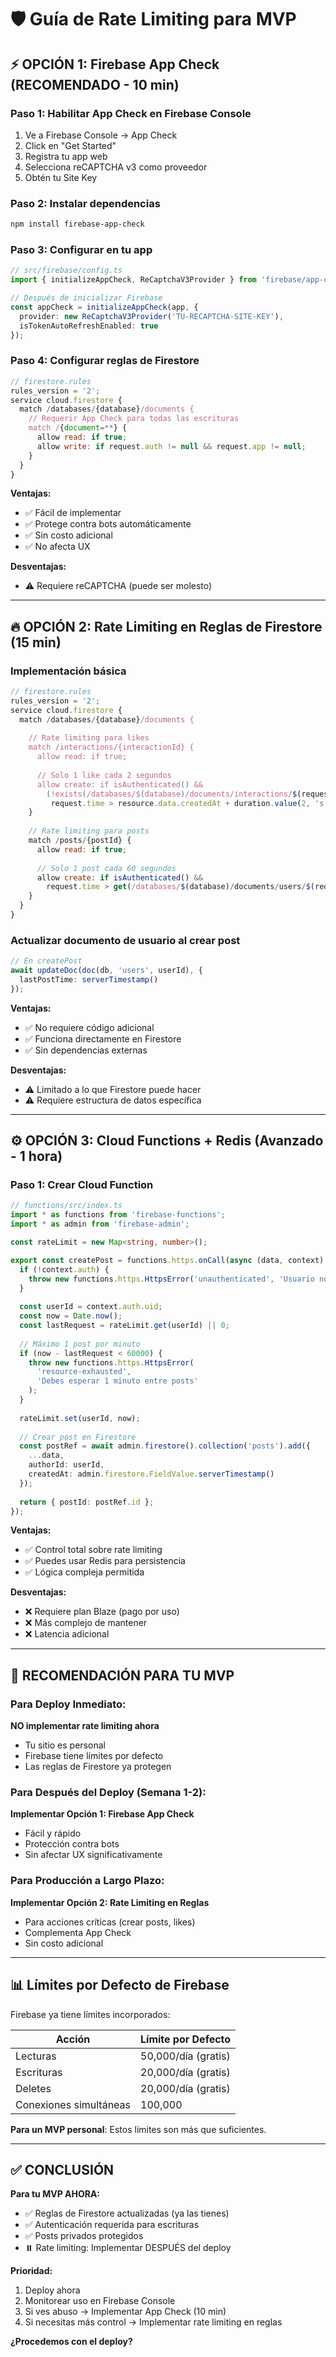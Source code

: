 # 🛡️ Guía de Rate Limiting para MVP

## ⚡ OPCIÓN 1: Firebase App Check (RECOMENDADO - 10 min)

### Paso 1: Habilitar App Check en Firebase Console
1. Ve a Firebase Console → App Check
2. Click en "Get Started"
3. Registra tu app web
4. Selecciona reCAPTCHA v3 como proveedor
5. Obtén tu Site Key

### Paso 2: Instalar dependencias
```bash
npm install firebase-app-check
```

### Paso 3: Configurar en tu app
```typescript
// src/firebase/config.ts
import { initializeAppCheck, ReCaptchaV3Provider } from 'firebase/app-check';

// Después de inicializar Firebase
const appCheck = initializeAppCheck(app, {
  provider: new ReCaptchaV3Provider('TU-RECAPTCHA-SITE-KEY'),
  isTokenAutoRefreshEnabled: true
});
```

### Paso 4: Configurar reglas de Firestore
```javascript
// firestore.rules
rules_version = '2';
service cloud.firestore {
  match /databases/{database}/documents {
    // Requerir App Check para todas las escrituras
    match /{document=**} {
      allow read: if true;
      allow write: if request.auth != null && request.app != null;
    }
  }
}
```

**Ventajas:**
- ✅ Fácil de implementar
- ✅ Protege contra bots automáticamente
- ✅ Sin costo adicional
- ✅ No afecta UX

**Desventajas:**
- ⚠️ Requiere reCAPTCHA (puede ser molesto)

---

## 🔥 OPCIÓN 2: Rate Limiting en Reglas de Firestore (15 min)

### Implementación básica
```javascript
// firestore.rules
rules_version = '2';
service cloud.firestore {
  match /databases/{database}/documents {
    
    // Rate limiting para likes
    match /interactions/{interactionId} {
      allow read: if true;
      
      // Solo 1 like cada 2 segundos
      allow create: if isAuthenticated() && 
        (!exists(/databases/$(database)/documents/interactions/$(request.auth.uid + '_' + request.resource.data.postId)) ||
         request.time > resource.data.createdAt + duration.value(2, 's'));
    }
    
    // Rate limiting para posts
    match /posts/{postId} {
      allow read: if true;
      
      // Solo 1 post cada 60 segundos
      allow create: if isAuthenticated() && 
        request.time > get(/databases/$(database)/documents/users/$(request.auth.uid)).data.lastPostTime + duration.value(60, 's');
    }
  }
}
```

### Actualizar documento de usuario al crear post
```typescript
// En createPost
await updateDoc(doc(db, 'users', userId), {
  lastPostTime: serverTimestamp()
});
```

**Ventajas:**
- ✅ No requiere código adicional
- ✅ Funciona directamente en Firestore
- ✅ Sin dependencias externas

**Desventajas:**
- ⚠️ Limitado a lo que Firestore puede hacer
- ⚠️ Requiere estructura de datos específica

---

## ⚙️ OPCIÓN 3: Cloud Functions + Redis (Avanzado - 1 hora)

### Paso 1: Crear Cloud Function
```typescript
// functions/src/index.ts
import * as functions from 'firebase-functions';
import * as admin from 'firebase-admin';

const rateLimit = new Map<string, number>();

export const createPost = functions.https.onCall(async (data, context) => {
  if (!context.auth) {
    throw new functions.https.HttpsError('unauthenticated', 'Usuario no autenticado');
  }
  
  const userId = context.auth.uid;
  const now = Date.now();
  const lastRequest = rateLimit.get(userId) || 0;
  
  // Máximo 1 post por minuto
  if (now - lastRequest < 60000) {
    throw new functions.https.HttpsError(
      'resource-exhausted',
      'Debes esperar 1 minuto entre posts'
    );
  }
  
  rateLimit.set(userId, now);
  
  // Crear post en Firestore
  const postRef = await admin.firestore().collection('posts').add({
    ...data,
    authorId: userId,
    createdAt: admin.firestore.FieldValue.serverTimestamp()
  });
  
  return { postId: postRef.id };
});
```

**Ventajas:**
- ✅ Control total sobre rate limiting
- ✅ Puedes usar Redis para persistencia
- ✅ Lógica compleja permitida

**Desventajas:**
- ❌ Requiere plan Blaze (pago por uso)
- ❌ Más complejo de mantener
- ❌ Latencia adicional

---

## 🎯 RECOMENDACIÓN PARA TU MVP

### Para Deploy Inmediato:
**NO implementar rate limiting ahora**
- Tu sitio es personal
- Firebase tiene límites por defecto
- Las reglas de Firestore ya protegen

### Para Después del Deploy (Semana 1-2):
**Implementar Opción 1: Firebase App Check**
- Fácil y rápido
- Protección contra bots
- Sin afectar UX significativamente

### Para Producción a Largo Plazo:
**Implementar Opción 2: Rate Limiting en Reglas**
- Para acciones críticas (crear posts, likes)
- Complementa App Check
- Sin costo adicional

---

## 📊 Límites por Defecto de Firebase

Firebase ya tiene límites incorporados:

| Acción | Límite por Defecto |
|--------|-------------------|
| Lecturas | 50,000/día (gratis) |
| Escrituras | 20,000/día (gratis) |
| Deletes | 20,000/día (gratis) |
| Conexiones simultáneas | 100,000 |

**Para un MVP personal**: Estos límites son más que suficientes.

---

## ✅ CONCLUSIÓN

**Para tu MVP AHORA:**
- ✅ Reglas de Firestore actualizadas (ya las tienes)
- ✅ Autenticación requerida para escrituras
- ✅ Posts privados protegidos
- ⏸️ Rate limiting: Implementar DESPUÉS del deploy

**Prioridad:**
1. Deploy ahora
2. Monitorear uso en Firebase Console
3. Si ves abuso → Implementar App Check (10 min)
4. Si necesitas más control → Implementar rate limiting en reglas

**¿Procedemos con el deploy?**
